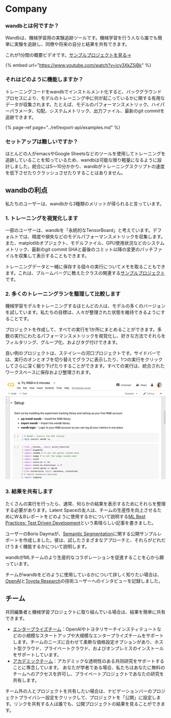# Company

###  wandbとは何ですか？

Wandbは、機械学習用の実験追跡ツールです。機械学習を行う人なら誰でも簡単に実験を追跡し、同僚や将来の自分と結果を共有できます。

 これが1分間の概要ビデオです。[サンプルプロジェクトを見る→](https://app.wandb.ai/stacey/estuary)

{% embed url="https://www.youtube.com/watch?v=icy3XkZ5jBk" %}

### それはどのように機能しますか？

トレーニングコードをwandbでインストルメント化すると、バックグラウンドプロセスにより、モデルのトレーニング中に何が起こっているかに関する有用なデータが収集されます。たとえば、モデルのパフォーマンスメトリック、ハイパーパラメータ、勾配、システムメトリック、出力ファイル、最新のgit commitを追跡できます。

{% page-ref page="../ref/export-api/examples.md" %}

### セットアップは難しいですか？

ほとんどの人がemacsやGoogle Sheetsなどのツールを使用してトレーニングを追跡していることを知っているため、wandbは可能な限り軽量になるように設計しました。統合には5〜10分かかり、wandbがトレーニングスクリプトの速度を低下させたりクラッシュさせたりすることはありません。

## wandbの利点

私たちのユーザーは、wandbから3種類のメリットが得られると言っています。

### 1. トレーニングを視覚化します

一部のユーザーは、wandbを「永続的なTensorBoard」と考えています。デフォルトでは、精度や損失などのモデルパフォーマンスメトリックを収集します。また、matplotlibオブジェクト、モデルファイル、GPU使用状況などのシステムメトリック、最新のgit commit SHAと最後のコミット以降の変更のパッチファイルを収集して表示することもできます。

 トレーニングデータと一緒に保存する個々の実行についてメモを取ることもできます。これは、ブルームバーグに教えたクラスの関連する[サンプルプロジェクト](https://wandb.ai/bloomberg-class/imdb-classifier/runs/2tc2fm99/overview)です。

### 2.  多くのトレーニングランを整理して比較します

機械学習モデルをトレーニングするほとんどの人は、モデルの多くのバージョンを試しています。私たちの目標は、人々が整理された状態を維持できるようにすることです。

プロジェクトを作成して、すべての実行を1か所にまとめることができます。多数の実行にわたるパフォーマンスメトリックを視覚化し、好きな方法でそれらをフィルタリング、グループ化、およびタグ付けできます。

良い例のプロジェクトは、ステイシーの河口プロジェクトです。サイドバーでは、実行のオンとオフを切り替えてグラフに表示したり、1つの実行をクリックしてさらに深く掘り下げたりすることができます。すべての実行は、統合されたワークスペースに保存および整理されます。

![](../.gitbook/assets/image%20%2885%29%20%281%29%20%281%29.png)

### 3.  結果を共有します

 たくさんの実行を行ったら、通常、何らかの結果を表示するためにそれらを整理する必要があります。Latent Spaceの友人は、チームの生産性を向上させるためにW＆Bレポートをどのように使用するかについて説明する[ML Best Practices: Test Driven Development](https://www.wandb.com/articles/ml-best-practices-test-driven-development)という素晴らしい記事を書きました。

 ユーザーのBoris Daymaが、[Semantic Segmentation](https://app.wandb.ai/borisd13/semantic-segmentation/reports?view=borisd13%2FSemantic%20Segmentation%20Report)に関する公開サンプルレポートを作成しました。彼は、試したさまざまなアプローチと、それらがどれだけうまく機能するかについて説明します。

wandbがMLチームのより生産的なコラボレーションを促進することを心から願っています。

 チームがwandbをどのように使用しているかについて詳しく知りたい場合は、[OpenAI](https://www.wandb.com/articles/why-experiment-tracking-is-crucial-to-openai)と[Toyota Research](https://www.youtube.com/watch?v=CaQCw-DKiO8)の技術ユーザーへのインタビューを記録しました。

##  チーム

共同編集者と機械学習プロジェクトに取り組んでいる場合は、結果を簡単に共有できます。

*  [エンタープライズチーム](https://www.wandb.com/pricing)：OpenAIやトヨタリサーチインスティテュートなどの小規模なスタートアップや大規模なエンタープライズチームをサポートします。チームのニーズに合わせて柔軟な価格設定オプションがあり、ホスト型クラウド、プライベートクラウド、およびオンプレミスのインストールをサポートしています。
*  [アカデミックチーム](https://www.wandb.com/academic)：アカデミックな透明性のある共同研究をサポートすることに専念しています。 あなたが学者である場合、私たちはあなたに無料のチームへのアクセスを許可し、プライベートプロジェクトであなたの研究を共有します。

チーム外の人とプロジェクトを共有したい場合は、ナビゲーションバーのプロジェクトプライバシー設定をクリックして、プロジェクトを「公開」に設定します。リンクを共有する人は誰でも、公開プロジェクトの結果を見ることができます。

